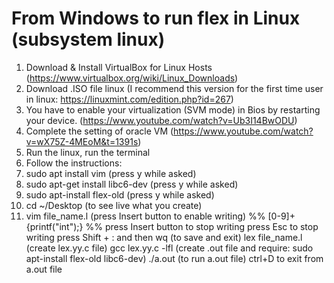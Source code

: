 # From Windows to run flex in Linux (subsystem linux)

1) Download & Install VirtualBox for Linux Hosts (https://www.virtualbox.org/wiki/Linux_Downloads)
2) Download .ISO file linux (I recommend this version for the first time user in linux: https://linuxmint.com/edition.php?id=267)
3) You have to enable your virtualization (SVM mode) in Bios by restarting your device. (https://www.youtube.com/watch?v=Ub3I14BwODU)
4) Complete the setting of oracle VM (https://www.youtube.com/watch?v=wX75Z-4MEoM&t=1391s)
5) Run the linux, run the terminal
6) Follow the instructions:
7) sudo apt install vim (press y while asked)
8) sudo apt-get install libc6-dev (press y while asked)
9) sudo apt-install flex-old (press y while asked)
10) cd ~/Desktop (to see live what you create)
11) vim file_name.l (press Insert button to enable writing)
%%
[0-9]+ {printf("int");}
%%
press Insert button to stop writing 
press Esc to stop writing
press Shift + : and then wq (to save and exit)
lex file_name.l (create lex.yy.c file)
gcc lex.yy.c -lfl (create .out file and require: sudo apt-install flex-old libc6-dev)
./a.out (to run a.out file)
ctrl+D to exit from a.out file
